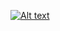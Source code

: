 [![Alt text](https://img.youtube.com/vi/MdW251jzc18/0.jpg)](https://www.youtube.com/watch?v=MdW251jzc18)